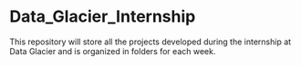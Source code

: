 # Data_Glacier_Internship
This repository will store all the projects developed during the internship at Data Glacier and is organized in folders for each week.
